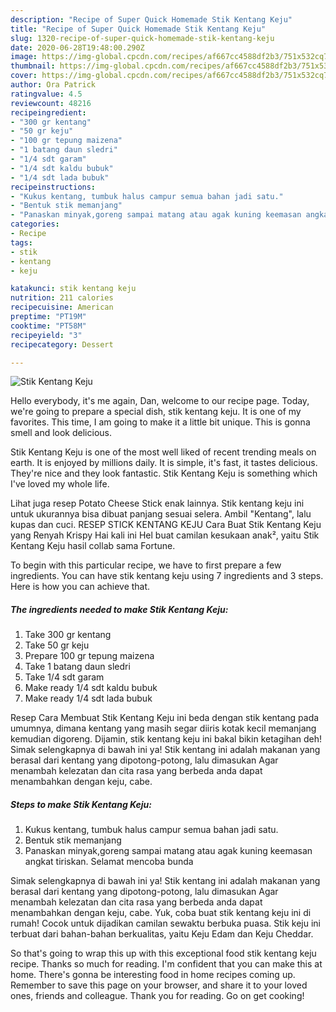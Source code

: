 ```yaml
---
description: "Recipe of Super Quick Homemade Stik Kentang Keju"
title: "Recipe of Super Quick Homemade Stik Kentang Keju"
slug: 1320-recipe-of-super-quick-homemade-stik-kentang-keju
date: 2020-06-28T19:48:00.290Z
image: https://img-global.cpcdn.com/recipes/af667cc4588df2b3/751x532cq70/stik-kentang-keju-foto-resep-utama.jpg
thumbnail: https://img-global.cpcdn.com/recipes/af667cc4588df2b3/751x532cq70/stik-kentang-keju-foto-resep-utama.jpg
cover: https://img-global.cpcdn.com/recipes/af667cc4588df2b3/751x532cq70/stik-kentang-keju-foto-resep-utama.jpg
author: Ora Patrick
ratingvalue: 4.5
reviewcount: 48216
recipeingredient:
- "300 gr kentang"
- "50 gr keju"
- "100 gr tepung maizena"
- "1 batang daun sledri"
- "1/4 sdt garam"
- "1/4 sdt kaldu bubuk"
- "1/4 sdt lada bubuk"
recipeinstructions:
- "Kukus kentang, tumbuk halus campur semua bahan jadi satu."
- "Bentuk stik memanjang"
- "Panaskan minyak,goreng sampai matang atau agak kuning keemasan angkat tiriskan. Selamat mencoba bunda"
categories:
- Recipe
tags:
- stik
- kentang
- keju

katakunci: stik kentang keju 
nutrition: 211 calories
recipecuisine: American
preptime: "PT19M"
cooktime: "PT58M"
recipeyield: "3"
recipecategory: Dessert

---
```



![Stik Kentang Keju](https://img-global.cpcdn.com/recipes/af667cc4588df2b3/751x532cq70/stik-kentang-keju-foto-resep-utama.jpg)

Hello everybody, it's me again, Dan, welcome to our recipe page. Today, we're going to prepare a special dish, stik kentang keju. It is one of my favorites. This time, I am going to make it a little bit unique. This is gonna smell and look delicious.

Stik Kentang Keju is one of the most well liked of recent trending meals on earth. It is enjoyed by millions daily. It is simple, it's fast, it tastes delicious. They're nice and they look fantastic. Stik Kentang Keju is something which I've loved my whole life.

Lihat juga resep Potato Cheese Stick enak lainnya. Stik kentang keju ini untuk ukurannya bisa dibuat panjang sesuai selera. Ambil &#34;Kentang&#34;, lalu kupas dan cuci. RESEP STICK KENTANG KEJU Cara Buat Stik Kentang Keju yang Renyah Krispy Hai kali ini Hel buat camilan kesukaan anak², yaitu Stik Kentang Keju hasil collab sama Fortune.


To begin with this particular recipe, we have to first prepare a few ingredients. You can have stik kentang keju using 7 ingredients and 3 steps. Here is how you can achieve that.

<!--inarticleads1-->

##### The ingredients needed to make Stik Kentang Keju:

1. Take 300 gr kentang
1. Take 50 gr keju
1. Prepare 100 gr tepung maizena
1. Take 1 batang daun sledri
1. Take 1/4 sdt garam
1. Make ready 1/4 sdt kaldu bubuk
1. Make ready 1/4 sdt lada bubuk


Resep Cara Membuat Stik Kentang Keju ini beda dengan stik kentang pada umumnya, dimana kentang yang masih segar diiris kotak kecil memanjang kemudian digoreng. Dijamin, stik kentang keju ini bakal bikin ketagihan deh! Simak selengkapnya di bawah ini ya! Stik kentang ini adalah makanan yang berasal dari kentang yang dipotong-potong, lalu dimasukan Agar menambah kelezatan dan cita rasa yang berbeda anda dapat menambahkan dengan keju, cabe. 

<!--inarticleads2-->

##### Steps to make Stik Kentang Keju:

1. Kukus kentang, tumbuk halus campur semua bahan jadi satu.
1. Bentuk stik memanjang
1. Panaskan minyak,goreng sampai matang atau agak kuning keemasan angkat tiriskan. Selamat mencoba bunda


Simak selengkapnya di bawah ini ya! Stik kentang ini adalah makanan yang berasal dari kentang yang dipotong-potong, lalu dimasukan Agar menambah kelezatan dan cita rasa yang berbeda anda dapat menambahkan dengan keju, cabe. Yuk, coba buat stik kentang keju ini di rumah! Cocok untuk dijadikan camilan sewaktu berbuka puasa. Stik keju ini terbuat dari bahan-bahan berkualitas, yaitu Keju Edam dan Keju Cheddar. 

So that's going to wrap this up with this exceptional food stik kentang keju recipe. Thanks so much for reading. I'm confident that you can make this at home. There's gonna be interesting food in home recipes coming up. Remember to save this page on your browser, and share it to your loved ones, friends and colleague. Thank you for reading. Go on get cooking!

